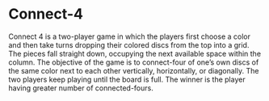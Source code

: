 # Connect-4
Connect 4 is a two-player game in which the players first choose a color and then take turns dropping their colored discs from the top into a grid. The pieces fall straight down, occupying the next available space within the column. The objective of the game is to connect-four of one’s own discs of the same color next to each other vertically, horizontally, or diagonally. The two players keep playing until the board is full. The winner is the player having greater number of connected-fours.
